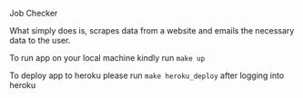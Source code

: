 Job Checker 

What simply does is, scrapes data from a website and emails the necessary data to the user.

To run app on your local machine kindly run ```make up```

To deploy app to heroku please run ```make heroku_deploy``` after logging into heroku